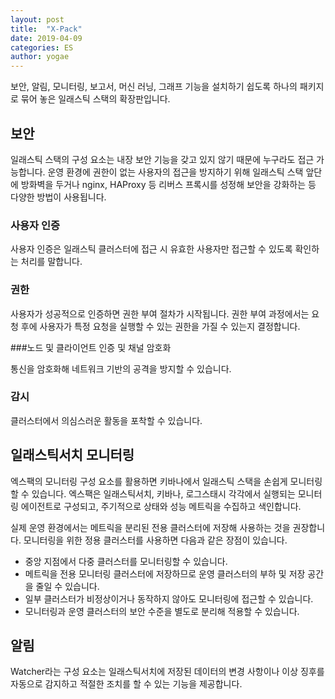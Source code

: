 ```yaml
---
layout: post
title:  "X-Pack"
date: 2019-04-09
categories: ES
author: yogae
---
```


보안, 알림, 모니터링, 보고서, 머신 러닝, 그래프 기능을 설치하기 쉽도록 하나의 패키지로 묶어 놓은 일래스틱 스택의 확장판입니다.

## 보안

일래스틱 스택의 구성 요소는 내장 보안 기능을 갖고 있지 않기 때문에 누구라도 접근 가능합니다. 운영 환경에 권한이 없는 사용자의 접근을 방지하기 위해 일래스틱 스택 앞단에 방화벽을 두거나 nginx, HAProxy 등 리버스 프록시를 성정해 보안을 강화하는 등 다양한 방법이 사용됩니다.

### 사용자 인증

사용자 인증은 일래스틱 클러스터에 접근 시 유효한 사용자만 접근할 수 있도록 확인하는 처리를 말합니다.

### 권한

사용자가 성공적으로 인증하면 권한 부여 절차가 시작됩니다. 권한 부여 과정에서는 요청 후에 사용자가 특정 요청을 실행할 수 있는 권한을 가질 수 있는지 결정합니다.

###노드 및 클라이언트 인증 및 채널 암호화

통신을 암호화해 네트워크 기반의 공격을 방지할 수 있습니다.

### 감시

클러스터에서 의심스러운 활동을 포착할 수 있습니다.

## 일래스틱서치 모니터링

엑스팩의 모니터링 구성 요소를 활용하면 키바나에서 일래스틱 스택을 손쉽게 모니터링할 수 있습니다. 엑스팩은 일래스틱서치, 키바나, 로그스태시 각각에서 실행되는 모니터링 에이전트로 구성되고, 주기적으로 상태와 성능 메트릭을 수집하고 색인합니다.

실제 운영 환경에서는 메트릭을 분리된 전용 클러스터에 저장해 사용하는 것을 권장합니다. 모니터링을 위한 정용 클러스터를 사용하면 다음과 같은 장점이 있습니다.

- 중앙 지점에서 다중 클러스터를 모니터링할 수 있습니다.
- 메트릭을 전용 모니터링 클러스터에 저장하므로 운영 클러스터의 부하 및 저장 공간을 줄일 수 있습니다.
- 일부 클러스터가 비정상이거나 동작하지 않아도 모니터링에 접근할 수 있습니다.
- 모니터링과 운영 클러스터의 보안 수준을 별도로 분리해 적용할 수 있습니다.

## 알림

Watcher라는 구성 요소는 일래스틱서치에 저장된 데이터의 변경 사항이나 이상 징후를 자동으로 감지하고 적절한 조치를 할 수 있는 기능을 제공합니다. 


